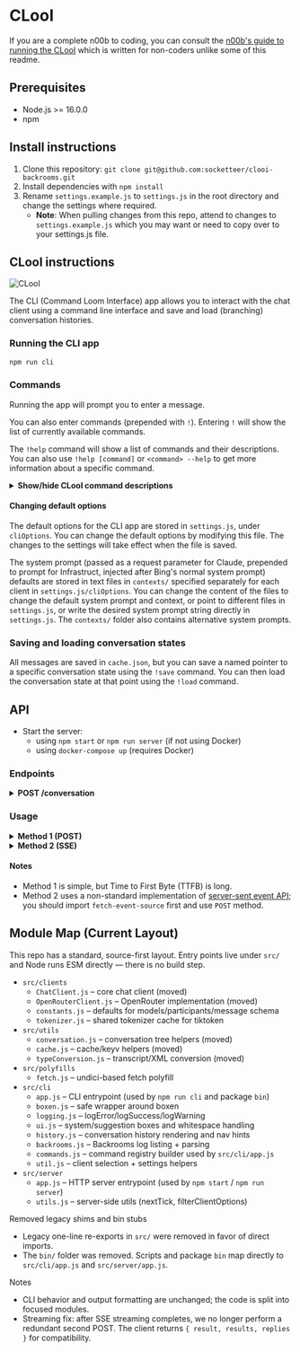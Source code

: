 # CLooI

If you are a complete n00b to coding, you can consult the [n00b's guide to running the CLooI](./n00b-guide.md) which is written for non-coders unlike some of this readme.

## Prerequisites
- Node.js >= 16.0.0
- npm


## Install instructions

1. Clone this repository: `git clone git@github.com:socketteer/clooi-backrooms.git`
2. Install dependencies with `npm install`
3. Rename `settings.example.js` to `settings.js` in the root directory and change the settings where required.
    - **Note**: When pulling changes from this repo, attend to changes to `settings.example.js` which you may want or need to copy over to your settings.js file.

## CLooI instructions

![CLooI](./demos/bcli.gif)

The CLI (Command Loom Interface) app allows you to interact with the chat client using a command line interface and save and load (branching) conversation histories. 

### Running the CLI app

```bash
npm run cli
```

### Commands

Running the app will prompt you to enter a message. 

You can also enter commands (prepended with `!`). Entering `!` will show the list of currently available commands. 

The `!help` command will show a list of commands and their descriptions. You can also use `!help [command]` or `<command> --help` to get more information about a specific command.

<details>
<summary><strong>Show/hide CLooI command descriptions</strong></summary>

- !help [command] | <command> --help: Show command documentation.
    - [command]: If provided, show the documentation for that command, otherwise shows documentation for all commands.

- !mu: Regenerate the last response. Equivalent to running !rw -1 and then !gen.

- !gen: Generate a response without sending an additional user message

- !save [name]: Save a named pointer to the current conversation state
    - [name]: If a name is provided, it will save the state with that name, otherwise a prompt will appear.

- !load [name]: Load a saved conversation state.
    - [name]: If a name is provided, it will load the state with that name, otherwise a prompt will appear showing saved states.

- !new: Start a new conversation.

- !rw [index]: Rewind to a previous message.
    - [index]: If positive, rewind to message with that index. If negative, go that many steps backwards from the current index. If not provided, a prompt will appear to choose where in conversation history to rewind to.

- !fw [index]: Go forward to a child message.
    - [index]: If positive, go to the child message with that index. If 0, go to the first child message. If not provided, a prompt will appear to choose which child message to go to.

- !alt [index]: Go to a sibling message.
    - [index]: Index of sibling message. If not provided a prompt will appear to choose which sibling message to go to.

- !w: Navigate to the parent message. Equivalent to running !rw -1.

- !>: Go right / to the next sibling.

- !<: Go left / to the previous sibling.

- !cp [type]: Copy data to clipboard.
    - [type]: If provided, copy the data of that type. If not provided, a prompt will appear to choose which data to copy.

- !pr [type]: Print data to console.
    - [type]: If provided, print the data of that type. If not provided, a prompt will appear to choose which data to print.

- !ml: Open the editor (for multi-line messages). When changes are saved and the editor is closed, the message will be sent.

- !edit: Opens the text of the current message in the editor. If you make changes and save, a copy of the message (with the same author and type) will be created as a sibling message.

- !concat [message]: Concatenate message(s) to the conversation.
    - [message]: If provided, concatenate the message as a user message. If not provided, the editor will open, and you write either a single message or multiple messages in the standard transcript format.

- !merge: Creates a new sibling of the parent message with the last message's text appended to the parent message's text, and which inherits other properties of the parent like author.

- !history: Display conversation history in formatted boxes. If you want to copy the raw conversation history transcript, use !cp history or !pr history instead.

- !exit: Exit CLooI.

- !resume: Resume the last conversation.

- !export [filename]: Export conversation tree to JSON.
    - [filename]: If provided, export the conversation tree to a file with that name, otherwise a prompt will appear to choose a filename.

- !import [path]: Import a specific transcript by path (defaults to opening a picker under `import/`).

- !open <id\>: Load a saved conversation by id.
    - <id\>: The id of the conversation to load.

- !debug: Run debug command.

---

</details>

#### Changing default options

The default options for the CLI app are stored in `settings.js`, under `cliOptions`. You can change the default options by modifying this file. The changes to the settings will take effect when the file is saved.

The system prompt (passed as a request parameter for Claude, prepended to prompt for Infrastruct, injected after Bing's normal system prompt) defaults are stored in text files in `contexts/` specified separately for each client in `settings.js/cliOptions`. You can change the content of the files to change the default system prompt and context, or point to different files in `settings.js`, or write the desired system prompt string directly in `settings.js`. The `contexts/` folder also contains alternative system prompts.

### Saving and loading conversation states

All messages are saved in `cache.json`, but you can save a named pointer to a specific conversation state using the `!save` command. You can then load the conversation state at that point using the `!load` command.

<!-- Removed legacy BingAIClient section during cleanup -->

<!-- Bing-specific prompt injection docs removed during cleanup -->

## API

- Start the server:
    - using `npm start` or `npm run server` (if not using Docker)
    - using `docker-compose up` (requires Docker)

### Endpoints
<details>
<summary><strong>POST /conversation</strong></summary>

Start or continue a conversation.

Fields

- `messages` (object):
  - `userMessage` (optional): single message object or string
  - `previousMessages` (optional): array of message objects
  - `systemMessage` (optional): message object or string
- `modelOptions` (object): OpenRouter options. Requires `modelAlias`. Supports `stream`, `temperature`, `max_tokens`, etc.
- `opts` (object, optional): runtime options passed to the client (e.g., `onProgress` via SSE).

For SSE, set `modelOptions.stream: true` and POST to `/conversation`. The server sends token deltas over SSE and finishes with a final `result` event and `[DONE]` sentinel.
</details>

### Usage
<details>
<summary><strong>Method 1 (POST)</strong></summary>

Send a POST to `/conversation` with `messages` and `modelOptions`.
```JSON
{
    "messages": {
      "userMessage": { "author": "user", "text": "Hello!" },
      "previousMessages": [],
      "systemMessage": { "author": "system", "text": "You are helpful." }
    },
    "modelOptions": { "modelAlias": "llama3.1-8b", "stream": false }
}
```
The server returns a JSON object containing the response:
```JS
// HTTP/1.1 200 OK
{
    "choices": [ { "message": { "role": "assistant", "content": "..." }, "index": 0 } ]
}
```

If the request is unsuccessful, the server will return a JSON object with an error message.

If the request object is missing a required property (e.g. `message`):
```JS
// HTTP/1.1 400 Bad Request
{
    "error": "The message parameter is required."
}
```
If there was an error sending the message to the client:
```JS
// HTTP/1.1 503 Service Unavailable
{
    "error": "There was an error communicating with OpenRouter."
}
```
</details>
<details>
<summary><strong>Method 2 (SSE)</strong></summary>

You can set `"stream": true` in the request body to receive a stream of tokens as they are generated.

```js
import { fetchEventSource } from '@waylaidwanderer/fetch-event-source'; // use `@microsoft/fetch-event-source` instead if in a browser environment

const opts = {
    method: 'POST',
    headers: {
        'Content-Type': 'application/json',
    },
    body: JSON.stringify({
        "message": "Write a poem about cats.",
        "conversationId": "your-conversation-id (optional)",
        "parentMessageId": "your-parent-message-id (optional)",
        "stream": true,
        // Any other parameters per `Endpoints > POST /conversation` above
    }),
};
```

See [demos/use-api-server-streaming.js](demos/use-api-server-streaming.js) for an example of how to receive the response as it's generated. You will receive one token at a time, so you will need to concatenate them yourself.

Successful output:
```JS
{ data: '', event: '', id: '', retry: 3000 }
{ data: 'Hello', event: '', id: '', retry: undefined }
{ data: '!', event: '', id: '', retry: undefined }
{ data: ' How', event: '', id: '', retry: undefined }
{ data: ' can', event: '', id: '', retry: undefined }
{ data: ' I', event: '', id: '', retry: undefined }
{ data: ' help', event: '', id: '', retry: undefined }
{ data: ' you', event: '', id: '', retry: undefined }
{ data: ' today', event: '', id: '', retry: undefined }
{ data: '?', event: '', id: '', retry: undefined }
{ data: '<result JSON here, see Method 1>', event: 'result', id: '', retry: undefined }
{ data: '[DONE]', event: '', id: '', retry: undefined }
// Hello! How can I help you today?
```

Error output:
```JS
const message = {
  data: '{"code":503,"error":"There was an error communicating with ChatGPT."}',
  event: 'error',
  id: '',
  retry: undefined
};

if (message.event === 'error') {
  console.error(JSON.parse(message.data).error); // There was an error communicating with ChatGPT.
}
```
</details>

#### Notes
- Method 1 is simple, but Time to First Byte (TTFB) is long.
- Method 2 uses a non-standard implementation of [server-sent event API](https://developer.mozilla.org/en-US/docs/Web/API/Server-sent_events/Using_server-sent_events); you should import `fetch-event-source` first and use `POST` method.
## Module Map (Current Layout)

This repo has a standard, source-first layout. Entry points live under `src/` and Node runs ESM directly — there is no build step.

- `src/clients`
  - `ChatClient.js` – core chat client (moved)
  - `OpenRouterClient.js` – OpenRouter implementation (moved)
  - `constants.js` – defaults for models/participants/message schema
  - `tokenizer.js` – shared tokenizer cache for tiktoken
- `src/utils`
  - `conversation.js` – conversation tree helpers (moved)
  - `cache.js` – cache/keyv helpers (moved)
  - `typeConversion.js` – transcript/XML conversion (moved)
- `src/polyfills`
  - `fetch.js` – undici-based fetch polyfill
- `src/cli`
  - `app.js` – CLI entrypoint (used by `npm run cli` and package `bin`)
  - `boxen.js` – safe wrapper around boxen
  - `logging.js` – logError/logSuccess/logWarning
  - `ui.js` – system/suggestion boxes and whitespace handling
  - `history.js` – conversation history rendering and nav hints
  - `backrooms.js` – Backrooms log listing + parsing
  - `commands.js` – command registry builder used by `src/cli/app.js`
  - `util.js` – client selection + settings helpers
- `src/server`
  - `app.js` – HTTP server entrypoint (used by `npm start` / `npm run server`)
  - `utils.js` – server-side utils (nextTick, filterClientOptions)

Removed legacy shims and bin stubs

- Legacy one-line re-exports in `src/` were removed in favor of direct imports.
- The `bin/` folder was removed. Scripts and package `bin` map directly to `src/cli/app.js` and `src/server/app.js`.

Notes

- CLI behavior and output formatting are unchanged; the code is split into focused modules.
- Streaming fix: after SSE streaming completes, we no longer perform a redundant second POST. The client returns `{ result, results, replies }` for compatibility.
